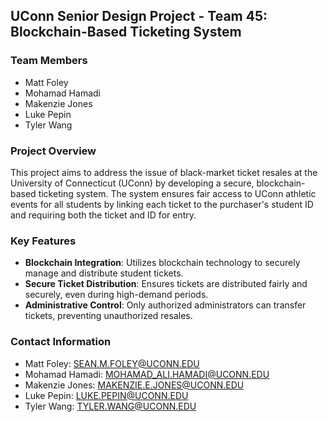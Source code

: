 ## UConn Senior Design Project - Team 45: Blockchain-Based Ticketing System

### Team Members
- Matt Foley
- Mohamad Hamadi
- Makenzie Jones
- Luke Pepin
- Tyler Wang

### Project Overview
This project aims to address the issue of black-market ticket resales at the University of Connecticut (UConn) by developing a secure, blockchain-based ticketing system. The system ensures fair access to UConn athletic events for all students by linking each ticket to the purchaser's student ID and requiring both the ticket and ID for entry.

### Key Features
- **Blockchain Integration**: Utilizes blockchain technology to securely manage and distribute student tickets.
- **Secure Ticket Distribution**: Ensures tickets are distributed fairly and securely, even during high-demand periods.
- **Administrative Control**: Only authorized administrators can transfer tickets, preventing unauthorized resales.

### Contact Information
- Matt Foley: [SEAN.M.FOLEY@UCONN.EDU](mailto:SEAN.M.FOLEY@UCONN.EDU)
- Mohamad Hamadi: [MOHAMAD_ALI.HAMADI@UCONN.EDU](mailto:MOHAMAD_ALI.HAMADI@UCONN.EDU)
- Makenzie Jones: [MAKENZIE.E.JONES@UCONN.EDU](mailto:MAKENZIE.E.JONES@UCONN.EDU)
- Luke Pepin: [LUKE.PEPIN@UCONN.EDU](mailto:LUKE.PEPIN@UCONN.EDU)
- Tyler Wang: [TYLER.WANG@UCONN.EDU](mailto:TYLER.WANG@UCONN.EDU)
